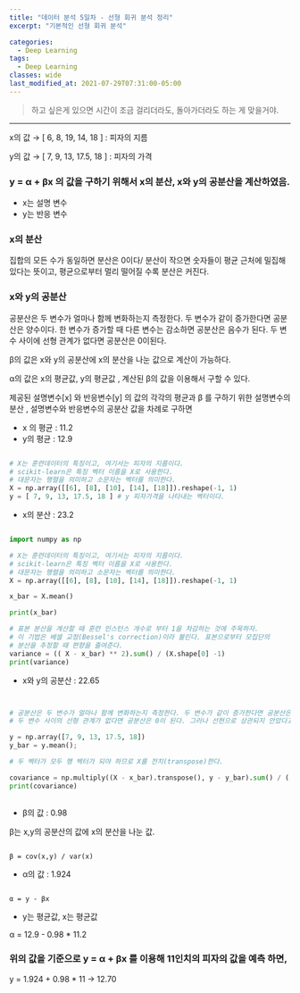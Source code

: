 ```yaml
---
title: "데이터 분석 5일차 - 선형 회귀 분석 정리"
excerpt: "기본적인 선형 회귀 분석"

categories:
  - Deep Learning
tags:
  - Deep Learning
classes: wide
last_modified_at: 2021-07-29T07:31:00-05:00
---
```


> 하고 싶은게 있으면 시간이 조금 걸리더라도, 돌아가더라도 하는 게 맞을거야. 

***

x의 값 →  [ 6, 8, 19, 14, 18 ] : 피자의 지름
 
y의 값 → [ 7, 9, 13, 17.5, 18 ] : 피자의 가격

 

### y = α + βx 의 값을 구하기 위해서 x의 분산, x와 y의 공분산을 계산하였음.

- x는 설명 변수
- y는 반응 변수 

 

### x의 분산
집합의 모든 수가 동일하면 분산은 0이다/ 분산이 작으면 숫자들이 평균 근처에 밀집해 있다는 뜻이고, 평균으로부터 멀리 떨어질 수록 분산은 커진다. 

 

### x와 y의 공분산
공분산은 두 변수가 얼마나 함께 변화하는지 측정한다.  두 변수가 같이 증가한다면 공분산은 양수이다. 한 변수가 증가할 때 다른 변수는 감소하면 공분산은 음수가 된다. 두 변수 사이에 선형 관계가 없다면 공분산은 0이된다. 

 

β의 값은 x와 y의 공분산에 x의 분산을 나눈 값으로 계산이 가능하다.   

α의 값은 x의 평균값, y의 평균값 , 계산된 β의 값을 이용해서 구할 수 있다.   

제공된 설명변수[x] 와 반응변수[y] 의 값의 각각의 평균과 β 를 구하기 위한 설명변수의 분산 , 설명변수와 반응변수의 공분산 값을 차례로 구하면   

 
- x 의 평균 : 11.2
- y의 평균 : 12.9

```python

# X는 훈련데이터의 특징이고, 여기서는 피자의 지름이다.
# scikit-learn은 특징 벡터 이름을 X로 사용한다.
# 대문자는 행렬을 의미하고 소문자는 벡터를 의미한다.
X = np.array([[6], [8], [10], [14], [18]]).reshape(-1, 1)
y = [ 7, 9, 13, 17.5, 18 ] # y 피자가격을 나타내는 벡터이다.

```

- x의 분산 : 23.2

```python

import numpy as np

# X는 훈련데이터의 특징이고, 여기서는 피자의 지름이다.
# scikit-learn은 특징 벡터 이름을 X로 사용한다.
# 대문자는 행렬을 의미하고 소문자는 벡터를 의미한다.
X = np.array([[6], [8], [10], [14], [18]]).reshape(-1, 1)

x_bar = X.mean()

print(x_bar)

# 표본 분산을 계산할 때 훈련 인스턴스 개수로 부터 1을 차감하는 것에 주목하자.
# 이 기법은 베셀 교정(Bessel's correction)이라 불린다. 표본으로부터 모집단의
# 분산을 추정할 때 편향을 줄여준다.
variance = (( X - x_bar) ** 2).sum() / (X.shape[0] -1)
print(variance)

``` 

- x와 y의 공분산 : 22.65

```python


# 공분산은 두 변수가 얼마나 함께 변화하는지 측정한다. 두 변수가 같이 증가한다면 공분산은 양수다. 한 변수가 증가할 때 다른 변수는 감소하면 공분산은 음수가 된다.
# 두 변수 사이의 선형 관계가 없다면 공분산은 0이 된다. 그러나 선현으로 상관되지 안았다고 해서 반드시 서로 독립적이라는 의미는 아니다.

y = np.array([7, 9, 13, 17.5, 18])
y_bar = y.mean();

# 두 벡터가 모두 행 벡터가 되야 하므로 X를 전치(transpose)한다.

covariance = np.multiply((X - x_bar).transpose(), y - y_bar).sum() / ( X.shape[0] - 1 )
print(covariance)
 
```

- β의 값 : 0.98 

β는 x,y의 공분산의 값에 x의 분산을 나눈 값. 

```

β = cov(x,y) / var(x) 

```
 

- α의 값 : 1.924


```

α = y - βx 

```


- y는 평균값, x는 평균값  

α = 12.9 - 0.98 * 11.2 

 

### 위의 값을 기준으로 y = α + βx 를 이용해 11인치의 피자의 값을 예측 하면,   

y = 1.924 + 0.98 * 11 → 12.70